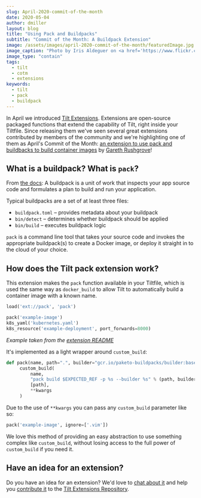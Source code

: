 ```yaml
---
slug: April-2020-commit-of-the-month
date: 2020-05-04
author: dmiller
layout: blog
title: "Using Pack and Buildpacks"
subtitle: "Commit of the Month: A Buildpack Extension"
image: /assets/images/april-2020-commit-of-the-month/featuredImage.jpg
image_caption: "Photo by Iris Aldeguer on <a href='https://www.flickr.com/photos/irisux/4372485391'>Flickr</a>."
image_type: "contain"
tags:
  - tilt
  - cotm
  - extensions
keywords:
  - tilt
  - pack
  - buildpack
---
```


In April we introduced [Tilt Extensions](https://docs.tilt.dev/extensions.html). Extensions are open-source packaged functions that extend the capability of Tilt, right inside your Tiltfile. Since releasing them we've seen several great extensions contributed by members of the community and we're highlighting one of them as April's Commit of the Month: [an extension to use pack and buildbacks to build container images](https://github.com/windmilleng/tilt-extensions/commit/e1d193e508ce8468800d0985ee4714aa65d78c87) by [Gareth Rushgrove](https://twitter.com/garethr)!

## What is a buildpack? What is `pack`?

From [the docs](https://buildpacks.io/docs/concepts/components/buildpack/): A buildpack is a unit of work that inspects your app source code and formulates a plan to build and run your application.

Typical buildpacks are a set of at least three files:

- `buildpack.toml` – provides metadata about your buildpack
- `bin/detect` – determines whether buildpack should be applied
- `bin/build` – executes buildpack logic

`pack` is a command line tool that takes your source code and invokes the appropriate buildpack(s) to create a Docker image, or deploy it straight in to the cloud of your choice.

## How does the Tilt pack extension work?

This extension makes the `pack` function available in your Tiltfile, which is used the same way as `docker_build` to allow Tilt
to automatically build a container image with a known name.

```python
load('ext://pack', 'pack')

pack('example-image')
k8s_yaml('kubernetes.yaml')
k8s_resource('example-deployment', port_forwards=8000)
```
_Example taken from the [extension README](https://github.com/windmilleng/tilt-extensions/blob/master/pack/README.md)_

It's implemented as a light wrapper around `custom_build`:

```python
def pack(name, path=".", builder="gcr.io/paketo-buildpacks/builder:base", **kwargs):
     custom_build(
         name,
         "pack build $EXPECTED_REF -p %s --builder %s" % (path, builder),
         [path],
         **kwargs
     )
```

Due to the use of `**kwargs` you can pass any `custom_build` parameter like so:

```python
pack('example-image', ignore=['.vim'])
```

We love this method of providing an easy abstraction to use something complex like `custom_build`, without losing access to the full power of `custom_build` if you need it.

## Have an idea for an extension?

Do you have an idea for an extension? We'd love to [chat about it](https://docs.tilt.dev/debug_faq.html#where-can-i-ask-questions) and help you [contribute it](https://docs.tilt.dev/contribute_extension.html) to the [Tilt Extensions Repository](https://github.com/windmilleng/tilt-extensions).
